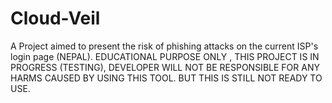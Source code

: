 # Cloud-Veil
A Project aimed to present the risk of phishing attacks on the current ISP's login page (NEPAL). EDUCATIONAL PURPOSE ONLY , THIS PROJECT IS IN PROGRESS (TESTING), DEVELOPER WILL NOT BE RESPONSIBLE FOR ANY HARMS CAUSED BY USING THIS TOOL. BUT THIS IS STILL NOT READY TO USE.
